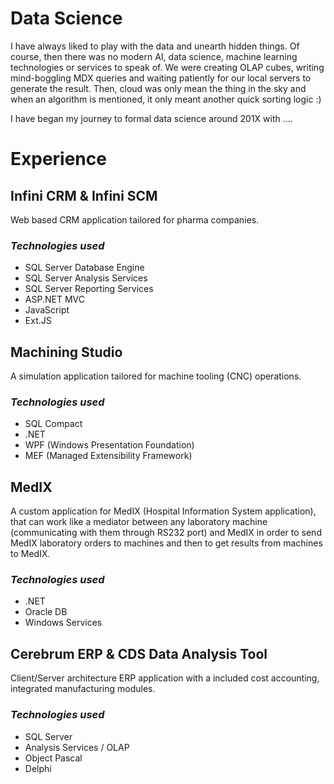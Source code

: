# Data Science
I have always liked to play with the data and unearth hidden things. Of course, then there was no modern AI, data science, machine learning technologies or services to speak of. We were creating OLAP cubes, writing mind-boggling MDX queries and waiting patiently for our local servers to generate the result. Then, cloud was only mean the thing in the sky and when an algorithm is mentioned, it only meant another quick sorting logic :)

I have began my journey to formal data science around 201X with ....

# Experience

## Infini CRM & Infini SCM
Web based CRM application tailored for pharma companies.
### *Technologies used* ###
* SQL Server Database Engine
* SQL Server Analysis Services
* SQL Server Reporting Services
* ASP.NET MVC
* JavaScript
* Ext.JS

## Machining Studio
A simulation application tailored for machine tooling (CNC) operations.
### *Technologies used* ###
* SQL Compact
* .NET
* WPF (Windows Presentation Foundation)
* MEF (Managed Extensibility Framework)

## MedIX
A custom application for MedIX (Hospital Information System application), that can work like a mediator between any laboratory machine (communicating with them through RS232 port) and MedIX in order to send MedIX laboratory orders to machines and then to get results from machines to MedIX.
### *Technologies used* ###
* .NET
* Oracle DB
* Windows Services

## Cerebrum ERP & CDS Data Analysis Tool
Client/Server architecture ERP application with a included cost accounting, integrated manufacturing modules.
### *Technologies used* ###
* SQL Server
* Analysis Services / OLAP
* Object Pascal
* Delphi
